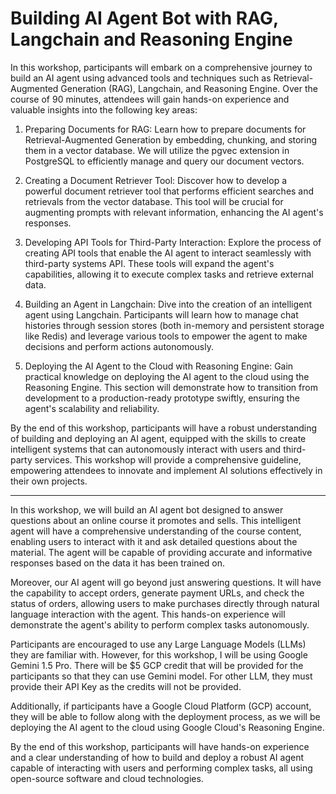 # Building AI Agent Bot with RAG, Langchain and Reasoning Engine

In this workshop, participants will embark on a comprehensive journey to build an AI agent using advanced tools and techniques such as Retrieval-Augmented Generation (RAG), Langchain, and Reasoning Engine. Over the course of 90 minutes, attendees will gain hands-on experience and valuable insights into the following key areas:

1. Preparing Documents for RAG: Learn how to prepare documents for Retrieval-Augmented Generation by embedding, chunking, and storing them in a vector database. We will utilize the pgvec extension in PostgreSQL to efficiently manage and query our document vectors.

1. Creating a Document Retriever Tool: Discover how to develop a powerful document retriever tool that performs efficient searches and retrievals from the vector database. This tool will be crucial for augmenting prompts with relevant information, enhancing the AI agent's responses.

1. Developing API Tools for Third-Party Interaction: Explore the process of creating API tools that enable the AI agent to interact seamlessly with third-party systems API. These tools will expand the agent's capabilities, allowing it to execute complex tasks and retrieve external data.

1. Building an Agent in Langchain: Dive into the creation of an intelligent agent using Langchain. Participants will learn how to manage chat histories through session stores (both in-memory and persistent storage like Redis) and leverage various tools to empower the agent to make decisions and perform actions autonomously.

1. Deploying the AI Agent to the Cloud with Reasoning Engine: Gain practical knowledge on deploying the AI agent to the cloud using the Reasoning Engine. This section will demonstrate how to transition from development to a production-ready prototype swiftly, ensuring the agent's scalability and reliability.

By the end of this workshop, participants will have a robust understanding of building and deploying an AI agent, equipped with the skills to create intelligent systems that can autonomously interact with users and third-party services. This workshop will provide a comprehensive guideline, empowering attendees to innovate and implement AI solutions effectively in their own projects.

---

In this workshop, we will build an AI agent bot designed to answer questions about an online course it promotes and sells. This intelligent agent will have a comprehensive understanding of the course content, enabling users to interact with it and ask detailed questions about the material. The agent will be capable of providing accurate and informative responses based on the data it has been trained on.

Moreover, our AI agent will go beyond just answering questions. It will have the capability to accept orders, generate payment URLs, and check the status of orders, allowing users to make purchases directly through natural language interaction with the agent. This hands-on experience will demonstrate the agent's ability to perform complex tasks autonomously.

Participants are encouraged to use any Large Language Models (LLMs) they are familiar with. However, for this workshop, I will be using Google Gemini 1.5 Pro. There will be $5 GCP credit that will be provided for the participants so that they can use Gemini model. For other LLM, they must provide their API Key as the credits will not be provided.

Additionally, if participants have a Google Cloud Platform (GCP) account, they will be able to follow along with the deployment process, as we will be deploying the AI agent to the cloud using Google Cloud's Reasoning Engine.

By the end of this workshop, participants will have hands-on experience and a clear understanding of how to build and deploy a robust AI agent capable of interacting with users and performing complex tasks, all using open-source software and cloud technologies.
